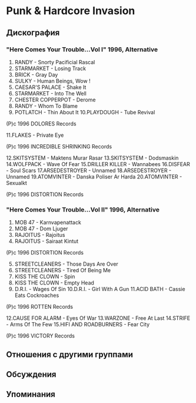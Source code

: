 # Punk & Hardcore Invasion



## Дискография

### "Here Comes Your Trouble...Vol I" 1996, Alternative

1. RANDY - Snorty Pacificial Rascal
2. STARMARKET - Losing Track
3. BRICK - Gray Day
4. SULKY - Human Beings, Wow !
5. CAESAR'S PALACE - Shake It
6. STARMARKET - Into The Well
7. CHESTER COPPERPOT - Derome
8. RANDY - Whom To Blame
9. POTLATCH - Thin About It
10.PLAYDOUGH - Tube Revival

(P)c 1996 DOLORES Records

11.FLAKES - Private Eye

(P)c 1996 INCREDIBLE SHRINKING Records

12.SKITSYSTEM - Maktens Murar Rasar
13.SKITSYSTEM - Dodsmaskin
14.WOLFPACK - Wave Of Fear
15.DRILLER KILLER - Wannabees
16.DISFEAR - Soul Scars
17.ARSEDESTROYER - Unnamed
18.ARSEDESTROYER - Unnamed
19.ATOMVINTER - Danska Poliser Ar Harda
20.ATOMVINTER - Sexualkt

(P)c 1996 DISTORTION Records

### "Here Comes Your Trouble...Vol II" 1996, Alternative

1. MOB 47 - Karnvapenattack
2. MOB 47 - Dom Ljuger
3. RAJOITUS - Rajoitus
4. RAJOITUS - Sairaat Kintut

(P)c 1996 DISTORTION Records

5. STREETCLEANERS - Those Days Are Over
6. STREETCLEANERS - Tired Of Being Me
7. KISS THE CLOWN - Spin
8. KISS THE CLOWN - Empty Head
9. D.R.I. - Wages Of Sin
10.D.R.I. - Girl With A Gun
11.ACID BATH - Cassie Eats Cockroaches

(P)c 1996 ROTTEN Records

12.CAUSE FOR ALARM - Eyes Of War
13.WARZONE - Free At Last
14.STRIFE - Arms Of The Few
15.HIFI AND ROADBURNERS - Fear City

(P)c 1996 VICTORY Records


## Отношения с другими группами


## Обсуждения


## Упоминания

